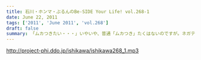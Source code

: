 ```yaml
---
title: 石川・ホンマ・ぶるんのBe-SIDE Your Life! vol.268-1
date: June 22, 2011
tags: ['2011', 'June 2011', 'vol.268']
draft: false
summary: 「ムカつきたい・・・」いやいや、普通「ムカつき」たくはないのですが。ネガティブ全開でスタートっ。NAMAE
---
```


http://project-phi.ddo.jp/ishikawa/ishikawa268_1.mp3
